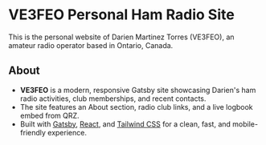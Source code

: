 # VE3FEO Personal Ham Radio Site

This is the personal website of Darien Martinez Torres (VE3FEO), an amateur radio operator based in Ontario, Canada.

## About
- **VE3FEO** is a modern, responsive Gatsby site showcasing Darien's ham radio activities, club memberships, and recent contacts.
- The site features an About section, radio club links, and a live logbook embed from QRZ.
- Built with [Gatsby](https://www.gatsbyjs.com/), [React](https://react.dev/), and [Tailwind CSS](https://tailwindcss.com/) for a clean, fast, and mobile-friendly experience.
